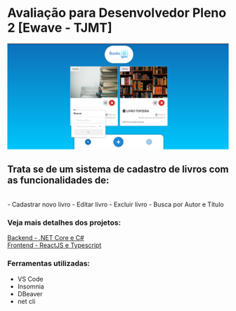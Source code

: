# Avaliação para Desenvolvedor Pleno 2 [Ewave - TJMT]

![showcase](./docs/showcase.png)

## Trata se de um sistema de cadastro de livros com as funcionalidades de:

<br />
- Cadastrar novo livro
- Editar livro
- Excluir livro
- Busca por Autor e Título

### Veja mais detalhes dos projetos:

[Backend - .NET Core e C#](./backend)
<br />
[Frontend - ReactJS e Typescript](./frontend)

### Ferramentas utilizadas:

- VS Code
- Insomnia
- DBeaver
- net cli
